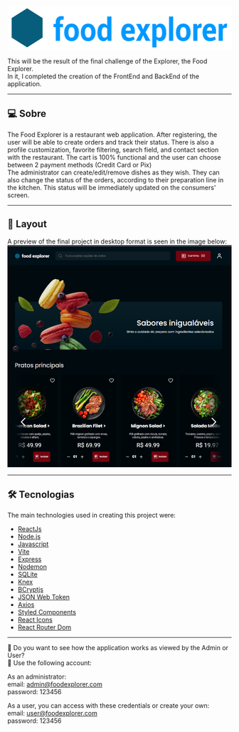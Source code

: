 <p align="center">
  <img width="550" height="99" src="https://github.com/amorimcesar/foodexplorer/blob/main/img/header.png?raw=true">
</p>

This will be the result of the final challenge of the Explorer, the Food Explorer.
<br>
In it, I completed the creation of the FrontEnd and BackEnd of the application.

___

## 💻 Sobre
The Food Explorer is a restaurant web application. After registering, the user will be able to create orders and track their status. There is also a profile customization, favorite filtering, search field, and contact section with the restaurant. The cart is 100% functional and the user can choose between 2 payment methods (Credit Card or Pix)
<br>
The administrator can create/edit/remove dishes as they wish. They can also change the status of the orders, according to their preparation line in the kitchen. This status will be immediately updated on the consumers' screen.
<br>

___

## 🎨 Layout
A preview of the final project in desktop format is seen in the image below:
![IM2](https://github.com/amorimcesar/foodexplorer/blob/main/img/initial_page.png)
___

## 🛠 Tecnologias

The main technologies used in creating this project were:

- [ReactJs](https://reactjs.org)
- [Node.js](https://nodejs.org/en/)
- [Javascript](https://developer.mozilla.org/pt-BR/docs/Web/JavaScript)
- [Vite](https://vitejs.dev/)
- [Express](https://expressjs.com)
- [Nodemon](https://nodemon.io/)
- [SQLite](https://www.sqlite.org/index.html)
- [Knex](https://knexjs.org/)
- [BCryptjs](https://www.npmjs.com/package/bcryptjs)
- [JSON Web Token](https://www.npmjs.com/package/jsonwebtoken)
- [Axios](https://www.npmjs.com/package/axios)
- [Styled Components](https://styled-components.com/)
- [React Icons](https://react-icons.github.io/react-icons/)
- [React Router Dom](https://react-icons.github.io/react-icons/)

___
🔑 Do you want to see how the application works as viewed by the Admin or User? 
<br>
🔑 Use the following account:

As an administrator:
<br>
email: admin@foodexplorer.com
<br>
password: 123456

As a user, you can access with these credentials or create your own:
<br>
email: user@foodexplorer.com
<br>
password: 123456
